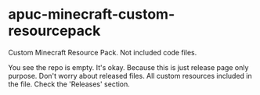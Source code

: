 # apuc-minecraft-custom-resourcepack
Custom Minecraft Resource Pack. Not included code files.

You see the repo is empty. It's okay. Because this is just release page only purpose.
Don't worry about released files. All custom resources included in the file.
Check the 'Releases' section.
